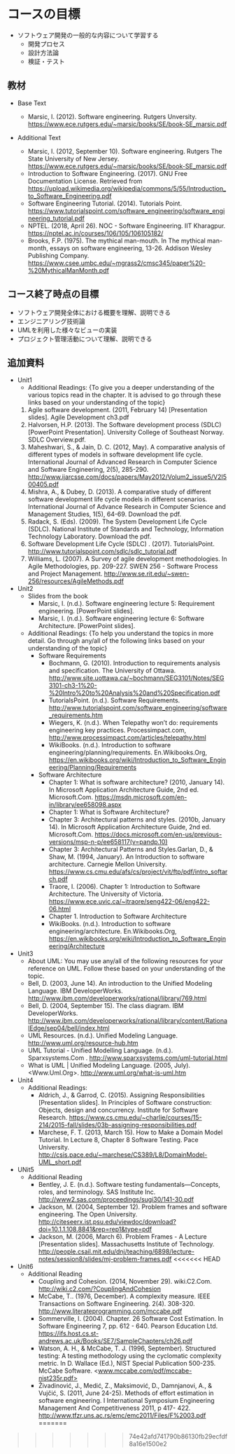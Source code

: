 # コースの目標

- ソフトウェア開発の一般的な内容について学習する
  - 開発プロセス
  - 設計方法論
  - 検証・テスト

## 教材

- Base Text
  - Marsic, I. (2012). Software engineering. Rutgers Unversity. <https://www.ece.rutgers.edu/~marsic/books/SE/book-SE_marsic.pdf>

- Additional Text
  - Marsic, I. (2012, September 10). Software engineering. Rutgers The State University of New Jersey. <https://www.ece.rutgers.edu/~marsic/books/SE/book-SE_marsic.pdf>
  - Introduction to Software Engineering. (2017). GNU Free Documentation License. Retrieved from <https://upload.wikimedia.org/wikipedia/commons/5/55/Introduction_to_Software_Engineering.pdf>
  - Software Engineering Tutorial.  (2014). Tutorials Point. <https://www.tutorialspoint.com/software_engineering/software_engineering_tutorial.pdf>
  - NPTEL. (2018,  April 26). NOC - Software Engineering. IIT Kharagpur. <https://nptel.ac.in/courses/106/105/106105182/>
  - Brooks, F.P. (1975). The mythical man-mouth. In The mythical man-month, essays on software engineering, 13-26. Addison Wesley Publishing Company. <https://www.csee.umbc.edu/~mgrass2/cmsc345/paper%20-%20MythicalManMonth.pdf>

## コース終了時点の目標

- ソフトウェア開発全体における概要を理解、説明できる
- エンジニアリング技術論
- UMLを利用した様々なビューの実装
- プロジェクト管理活動について理解、説明できる

## 追加資料

- Unit1
  - Additional Readings: {To give you a deeper understanding of the various topics read in the chapter. It is advised to go through these links based on your understanding of the topic}
  1. Agile software development. (2011, February 14) [Presentation slides]. Agile Development ch3.pdf
  2. Halvorsen, H.P. (2013). The Software development process (SDLC) [PowerPoint Presentation]. University College of Southeast Norway. SDLC Overview.pdf.
  3. Maheshwari, S., & Jain, D. C. (2012, May). A comparative analysis of different types of models in software development life cycle. International Journal of Advanced Research in Computer Science and Software Engineering, 2(5), 285-290. <http://www.ijarcsse.com/docs/papers/May2012/Volum2_issue5/V2I500405.pdf>
  4. Mishra, A., & Dubey, D. (2013). A comparative study of different software development life cycle models in different scenarios. International Journal of Advance Research in Computer Science and Management Studies, 1(5), 64-69. Download the pdf.
  5. Radack, S. (Eds). (2009). The System Development Life Cycle (SDLC). National Institute of Standards and Technology, Information Technology Laboratory. Download the pdf.
  6. Software Development Life Cycle (SDLC) . (2017). TutorialsPoint. <http://www.tutorialspoint.com/sdlc/sdlc_tutorial.pdf>
  7. Williams, L. (2007). A Survey of agile development methodologies. In Agile Methodologies, pp. 209-227.  SWEN 256 - Software Process and Project Management. <http://www.se.rit.edu/~swen-256/resources/AgileMethods.pdf>
- Unit2
  - Slides from the book
    - Marsic, I. (n.d.).  Software engineering lecture 5: Requirement engineering. [PowerPoint slides].
    - Marsic, I. (n.d.).  Software engineering lecture 6: Software Architecture. [PowerPoint slides].
  - Additional Readings: {To help you understand the topics in more detail. Go through any/all of the following links based on your understanding of the topic}
    - Software Requirements
      - Bochmann, G. (2010). Introduction to requirements analysis and specification. The University of Ottawa. <http://www.site.uottawa.ca/~bochmann/SEG3101/Notes/SEG3101-ch3-1%20-%20Intro%20to%20Analysis%20and%20Specification.pdf>
      - TutorialsPoint. (n.d.). Software Requirements. <http://www.tutorialspoint.com/software_engineering/software_requirements.htm>
      - Wiegers, K. (n.d.). When Telepathy won’t do: requirements engineering key practices. Processimpact.com, <http://www.processimpact.com/articles/telepathy.html>
      - WikiBooks. (n.d.). Introduction to software engineering/planning/requirements. En.Wikibooks.Org,  <https://en.wikibooks.org/wiki/Introduction_to_Software_Engineering/Planning/Requirements>
    - Software Architecture
      - Chapter 1: What is software architecture?  (2010, January 14). In Microsoft Application Architecture Guide, 2nd ed.  Microsoft.Com. <https://msdn.microsoft.com/en-in/library/ee658098.aspx>
      - Chapter 1: What is Software Architecture?
      - Chapter 3: Architectural patterns and styles. (2010b, January 14). In Microsoft Application Architecture Guide, 2nd ed. Microsoft.Com. <https://docs.microsoft.com/en-us/previous-versions/msp-n-p/ee658117(v=pandp.10)>
      - ‌Chapter  3: Architectural Patterns and Styles.Garlan, D., & Shaw, M. (1994, January). An Introduction to software architecture. Carnegie Mellon University. <https://www.cs.cmu.edu/afs/cs/project/vit/ftp/pdf/intro_softarch.pdf>
      - Traore, I. (2006). Chapter 1: Introduction to Software Architecture. The University of Victoria. <https://www.ece.uvic.ca/~itraore/seng422-06/eng422-06.html>
      - Chapter 1. Introduction to Software Architecture
      - WikiBooks. (n.d.). Introduction to software engineering/architecture. En.Wikibooks.Org,  <https://en.wikibooks.org/wiki/Introduction_to_Software_Engineering/Architecture>
- Unit3
  - About UML: You may use any/all of the following resources for your reference on UML. Follow these based on your understanding of the topic.
  - Bell, D. (2003, June 14). An introduction to the Unified Modeling Language. IBM DeveloperWorks. <http://www.ibm.com/developerworks/rational/library/769.html>
  - Bell, D. (2004, September 15). The class diagram. IBM DeveloperWorks. <http://www.ibm.com/developerworks/rational/library/content/RationalEdge/sep04/bell/index.html>
  - UML Resources. (n.d.). Unified Modeling Language. <http://www.uml.org/resource-hub.htm>
  - UML Tutorial - Unified Modelling Language. (n.d.). Sparxsystems.Com . <http://www.sparxsystems.com/uml-tutorial.html>
  - What is UML | Unified Modeling Language. (2005, July). <Www.Uml.Org>. <http://www.uml.org/what-is-uml.htm>
- Unit4
  - Additional Readings:
    - Aldrich, J., & Garrod, C. (2015). Assigning Responsibilities [Presentation slides]. In Principles of Software construction: Objects, design and concurrency. Institute for Software Research. <https://www.cs.cmu.edu/~charlie/courses/15-214/2015-fall/slides/03b-assigning-responsibilities.pdf>
    - Marchese, F. T.  (2013, March 15). How to Make a Domain Model Tutorial. In Lecture 8, Chapter 8 Software Testing. Pace University. <http://csis.pace.edu/~marchese/CS389/L8/DomainModel-UML_short.pdf>
- UNit5
  - Additional Reading
    - Bentley, J. E. (n.d.). Software testing fundamentals—Concepts, roles, and terminology. SAS Institute Inc. <http://www2.sas.com/proceedings/sugi30/141-30.pdf>
    - Jackson, M. (2004, September 12). Problem frames and software engineering.  The Open University. <http://citeseerx.ist.psu.edu/viewdoc/download?doi=10.1.1.108.8841&rep=rep1&type=pdf>
    - Jackson, M. (2006, March 6). Problem Frames - A Lecture [Presentation slides]. Massachusetts Institute of Technology. <http://people.csail.mit.edu/dnj/teaching/6898/lecture-notes/session8/slides/mj-problem-frames.pdf>
<<<<<<< HEAD
- Unit6
  - Additional Reading
    - Coupling and Cohesion. (2014, November 29). wiki.C2.Com. <http://wiki.c2.com/?CouplingAndCohesion>
    - McCabe, T.. (1976, December). A complexity  measure. IEEE Transactions on Software Engineering. 2(4). 308-320. <http://www.literateprogramming.com/mccabe.pdf>
    - Sommerville, I. (2004). Chapter. 26 Software Cost Estimation. In Software Engineering 7, pp. 612 - 640. Pearson Education Ltd. <https://ifs.host.cs.st-andrews.ac.uk/Books/SE7/SampleChapters/ch26.pdf>
    - Watson, A. H., & McCabe, T. J. (1996, September). Structured testing: A testing methodology using the cyclomatic complexity metric. In D. Wallace (Ed.), NIST Special Publication 500-235. McCabe Software. <www.mccabe.com/pdf/mccabe-nist235r.pdf>
    - Živadinović, J., Medić, Z., Maksimović, D., Damnjanovi, A., & Vujčić, S. (2011, June 24-25). Methods of effort estimation in software engineering. I International Symposium Engineering Management And Competitiveness 2011, p 417- 422. <http://www.tfzr.uns.ac.rs/emc/emc2011/Files/F%2003.pdf>
=======
>>>>>>> 74e42afd741790b86130fb29ecfdf8a16e1500e2
